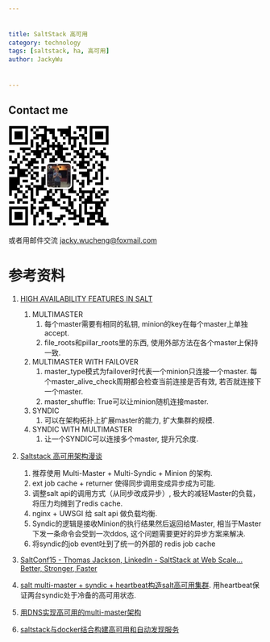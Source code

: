 ```yaml
---

   
title: SaltStack 高可用   
category: technology  
tags: [saltstack, ha, 高可用]  
author: JackyWu  
  

---
```


## Contact me

![](/assets/images/weixin-pic-jackywu.jpg)

或者用邮件交流 <a href="mailto:jacky.wucheng@foxmail.com">jacky.wucheng@foxmail.com</a>

# 参考资料

1. [HIGH AVAILABILITY FEATURES IN SALT](https://docs.saltstack.com/en/latest/topics/highavailability/index.html)
    1. MULTIMASTER
        1. 每个master需要有相同的私钥, minion的key在每个master上单独accept.
        1. file_roots和pillar_roots里的东西, 使用外部方法在各个master上保持一致.
    1. MULTIMASTER WITH FAILOVER
        1. master_type模式为failover时代表一个minion只连接一个master. 每个master_alive_check周期都会检查当前连接是否有效, 若否就连接下一个master.
        1. master_shuffle: True可以让minion随机连接master.
    1. SYNDIC
        1. 可以在架构拓扑上扩展master的能力, 扩大集群的规模.
    1. SYNDIC WITH MULTIMASTER
        1. 让一个SYNDIC可以连接多个master, 提升冗余度.
        
1. [Saltstack 高可用架构漫谈](http://devopstarter.info/saltstack-ha-arch/)
    1. 推荐使用 Multi-Master + Multi-Syndic + Minion 的架构.
    1. ext job cache + returner 使得同步调用变成异步成为可能.
    1. 调整salt api的调用方式（从同步改成异步）, 极大的减轻Master的负载，将压力均摊到了redis cache.
    1. nginx + UWSGI 给 salt api 做负载均衡.
    1. Syndic的逻辑是接收Minion的执行结果然后返回给Master, 相当于Master下发一条命令会受到一次ddos, 这个问题需要更好的异步方案来解决.
    1. 将syndic的job event吐到了统一的外部的 redis job cache
1. [SaltConf15 - Thomas Jackson, LinkedIn - SaltStack at Web Scale…Better, Stronger, Faster](https://www.youtube.com/watch?v=qjFOY-QrW_k)
1. [salt multi-master + syndic + heartbeat构造salt高可用集群](http://www.mageyoyo.com/?p=537). 用heartbeat保证两台syndic处于冷备的高可用状态.
1. [用DNS实现高可用的multi-master架构](http://www.cnblogs.com/renolei/p/4725455.html)
1. [saltstack与docker结合构建高可用和自动发现服务](http://liuping0906.blog.51cto.com/2516248/1575975)